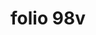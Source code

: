---
layout: edition
title: folio 98v
manuscript: Padua, Biblioteca del Seminario Vescovile, MS 32
sigla: P
iip: p098v.tif
milestone: 196
---